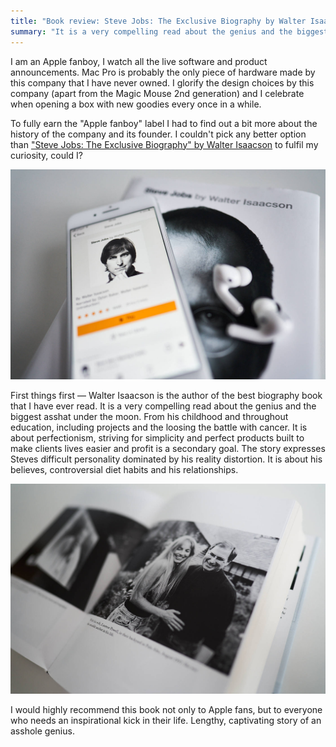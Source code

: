 ```yaml
---
title: "Book review: Steve Jobs: The Exclusive Biography by Walter Isaacson"
summary: "It is a very compelling read about the genius and the biggest asshat under the moon. From his childhood and throughout education, including projects and the loosing the battle with cancer. I would highly recommend this book not only to Apple fans, but to everyone who needs an inspirational kick in their life."
---
```


I am an Apple fanboy, I watch all the live software and product announcements. Mac Pro is probably the only piece of hardware made by this company that I have never owned. I glorify the design choices by this company (apart from the Magic Mouse 2nd generation) and I celebrate when opening a box with new goodies every once in a while.

To fully earn the "Apple fanboy" label I had to find out a bit more about the history of the company and its founder. I couldn't pick any better option than ["Steve Jobs: The Exclusive Biography" by Walter Isaacson](https://www.goodreads.com/book/show/11084145-steve-jobs) to fulfil my curiosity, could I?

![Picture of "Steve Jobs: The Exclusive Biography" by Walter Isaacson](2020-06-15-1.jpg)

First things first — Walter Isaacson is the author of the best biography book that I have ever read. It is a very compelling read about the genius and the biggest asshat under the moon. From his childhood and throughout education, including projects and the loosing the battle with cancer. It is about perfectionism, striving for simplicity and perfect products built to make clients lives easier and profit is a secondary goal. The story expresses Steves difficult personality dominated by his reality distortion. It is about his believes, controversial diet habits and his relationships.

![Picture of "Steve Jobs: The Exclusive Biography" by Walter Isaacson](2020-06-15-2.jpg)

I would highly recommend this book not only to Apple fans, but to everyone who needs an inspirational kick in their life. Lengthy, captivating story of an asshole genius.
